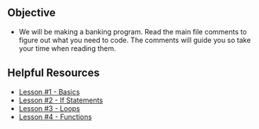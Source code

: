 ## Objective
- We will be making a banking program. Read the main file comments
to figure out what you need to code. The comments will guide you 
so take your time when reading them. 


## Helpful Resources 
- [Lesson #1 - Basics](https://docs.google.com/presentation/d/1HmJzuvLpCqdgOA_1jsQg4FwrgBdGeGOqZpPLm2YPHpQ/edit?usp=sharing)
- [Lesson #2 - If Statements](https://docs.google.com/presentation/d/109_wyyCNi9wfvB6Nte9Cs3XO9VJbPin67hO9Q1tE8qA/edit?usp=sharing)
- [Lesson #3 - Loops](https://docs.google.com/presentation/d/1IRX0GRZZ-mQWbYAD8ld55z_9ox0M7XairUkRc263G1g/edit?usp=sharing)
- [Lesson #4 - Functions](https://docs.google.com/presentation/d/1gMO3fG6yzHJ08IKqhOVMNdeHVNQY29D-UnZDH96HNoI/edit?usp=sharing)
